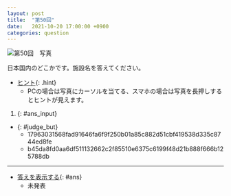 ```yaml
---
layout: post
title:  "第50回"
date:   2021-10-20 17:00:00 +0900
categories: question
---
```


![第50回　写真](/kokodoko/images/q50.jpg "飯田線の駅")

日本国内のどこかです。施設名を答えてください。

- [ヒント](javascript:void(0)){: .hint}
   - PCの場合は写真にカーソルを当てる、スマホの場合は写真を長押しするとヒントが見えます。

1. {: #ans_input}

<!-- [](){: #ans_input} -->

- [](javascript:void(0)){: #judge_but}
   - 17963031568fad91646fa6f9f250b01a85c882d51cbf419538d335c8744ed8fe
   - b45da8fd0aa6df511132662c2f85510e6375c6199f48d21b888f666b125788db

---

- [答えを表示する](javascript:void(0)){: #ans}  
   - 未発表
